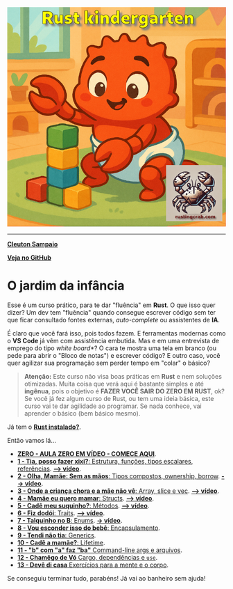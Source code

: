<img src="logo.png" heigth=300>

---

[**Cleuton Sampaio**](https://linkedin.com/in/cleutonsampaio)

[**Veja no GitHub**](https://https://github.com/cleuton/rustingcrab/tree/main/rustkindergarten)

# O jardim da infância

Esse é um curso prático, para te dar "fluência" em **Rust**. O que isso quer dizer? Um dev tem "fluência" quando consegue escrever código sem ter que ficar consultado fontes externas, *auto-complete* ou assistentes de **IA**. 

É claro que você fará isso, pois todos fazem. E ferramentas modernas como o **VS Code** já vêm com assistência embutida. Mas e em uma entrevista de emprego do tipo *white board**? O cara te mostra uma tela em branco (ou pede para abrir o "Bloco de notas") e escrever código? E outro caso, você quer agilizar sua programação sem perder tempo em "colar" o básico? 

> **Atenção:** Este curso não visa boas práticas em **Rust** e nem soluções otimizadas. Muita coisa que verá aqui é bastante simples e até **ingênua**, pois o objetivo é **FAZER VOCÊ SAIR DO ZERO EM RUST**, ok? Se você já fez algum curso de Rust, ou tem uma ideia básica, este curso vai te dar agilidade ao programar. Se nada conhece, vai aprender o básico (bem básico mesmo).

Já tem o [**Rust instalado?**](./instalar_rust.md).

Então vamos lá... 

- [**ZERO - AULA ZERO EM VÍDEO - COMECE AQUI**](https://youtu.be/2awLyHNI3T8).
- [**1 - Tia, posso fazer xixi?**: Estrutura, funções, tipos escalares, referências](./licoes/licao1%20-%20do%20inicio%20bebe/). [**--> vídeo**](https://youtu.be/4Pp4zsnziDU).
- [**2 - Olha, Mamãe: Sem as mãos**: Tipos compostos, ownership, borrow](./licoes/licao2%20-%20sem%20as%20mãos%20-%20tipos%20compostos/). [**--> vídeo**](https://youtu.be/rxw6Q_Cm84U).
- [**3 - Onde a criança chora e a mãe não vê**: Array, slice e vec](./licoes/licao3%20-%20%20onde%20a%20criança%20chora%20e%20a%20mãe%20não%20vê%20-%20array%20-%20slice%20-%20vec/). [**--> vídeo**](https://youtu.be/GxQMSSvTkMM).
- [**4 - Mamãe eu quero mamar**: Structs](./licoes/licao4%20-%20Mamae%20eu%20quero%20mamar%20-%20structs/). [**--> vídeo**](https://youtu.be/ThUNWjLOkac).
- [**5 - Cadê meu suquinho?**: Métodos](./licoes/licao5%20-%20Cade%20meu%20suquinho%20-%20metodos/). [**--> vídeo**](https://youtu.be/cDkfrpKciH8?si=QT00U5ICzt-285C8).
- [**6 - Fiz dodói**: Traits](./licoes/licao6%20-%20Fiz%20dodói%20-%20Traits/). [**--> vídeo**](https://youtu.be/x1EWCiXkBe0).
- [**7 - Talquinho no B**: Enums](./licoes/licao7%20-%20Enums/). [**-> vídeo**](https://youtu.be/_S8jLALxGBU).
- [**8 - Vou esconder isso do bebê**: Encapsulamento](./licoes/licao8%20-%20Vou%20esconder%20isso%20do%20bebê%20-%20encapsulamento/).
- [**9 - Tendi não tia**: Generics](./licoes/licao9%20-%20Tendi%20não%20fessora%20-%20Generics/).
- [**10 - Cadê a mamãe?**: Lifetime](./licoes/licao10%20-%20cadê%20a%20mamãe%20-%20lifetime/).
- [**11 - "b" com "a" faz "ba"** Command-line args e arquivos](./licoes/licao11%20-%20b%20com%20a%20faz%20ba%20-%20command-line%20args/).
- [**12 - Chamêgo de Vó** Cargo, dependências e `use`](./licoes/licao12%20-%20Cargo,%20dependencies%20e%20use/).
- [**13 - Devê di casa** Exercícios para a mente e o corpo](./licoes/licao13%20-%20devê%20di%20casa%20-%20exercicios%20para%20a%20mente%20e%20o%20corpo/).

Se conseguiu terminar tudo, parabéns! Já vai ao banheiro sem ajuda!




